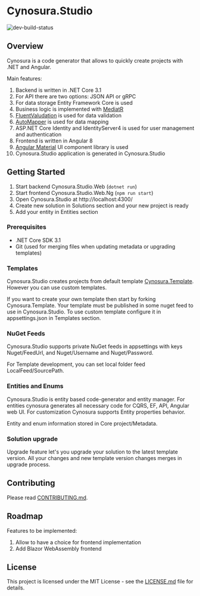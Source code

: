 # Cynosura.Studio
![dev-build-status](https://dev.azure.com/CynosuraPlatform/Cynosura.Studio/_apis/build/status/Cynosura.Studio?branchName=development)

## Overview

Cynosura is a code generator that allows to quickly create projects with .NET and Angular.

Main features:
1. Backend is written in .NET Core 3.1
2. For API there are two options: JSON API or gRPC
3. For data storage Entity Framework Core is used
4. Business logic is implemented with [MediatR](https://github.com/jbogard/MediatR)
5. [FluentValudation](https://fluentvalidation.net/) is used for data validation
6. [AutoMapper](https://automapper.org) is used for data mapping
7. ASP.NET Core Identity and IdentityServer4 is used for user management and authentication 
8. Frontend is written in Angular 8
9. [Angular Material](https://material.angular.io) UI component library is used
10. Cynosura.Studio application is generated in Cynosura.Studio

## Getting Started

1. Start backend Cynosura.Studio.Web (`dotnet run`)
2. Start frontend Cynosura.Studio.Web.Ng (`npm run start`)
3. Open Cynosura.Studio at http://localhost:4300/
4. Create new solution in Solutions section and your new project is ready
5. Add your entity in Entities section

### Prerequisites

* .NET Core SDK 3.1
* Git (used for merging files when updating metadata or upgrading templates)

### Templates

Cynosura.Studio creates projects from default template [Cynosura.Template](https://github.com/CynosuraPlatform/Cynosura.Template). However you can use custom templates. 

If you want to create your own template then start by forking Cynosura.Template. Your template must be published in some nuget feed to use in Cynosura.Studio. To use custom template configure it in appsettings.json in Templates section.

### NuGet Feeds

Cynosura.Studio supports private NuGet feeds in appsettings with keys Nuget/FeedUrl, and Nuget/Username and Nuget/Password.

For Template development, you can set local folder feed LocalFeed/SourcePath.

### Entities and Enums

Cynosura.Studio is entity based code-generator and entity manager. For entities cynosura generates all necessary code for CQRS, EF, API, Angular web UI. For customization Cynosura supports Entity properties behavior.

Entity and enum information stored in Core project/Metadata.

### Solution upgrade

Upgrade feature let's you upgrade your solution to the latest template version. All your changes and new template version changes merges in upgrade process.

## Contributing

Please read [CONTRIBUTING.md](CONTRIBUTING.md).

## Roadmap

Features to be implemented:

1. Allow to have a choice for frontend implementation
2. Add Blazor WebAssembly frontend

## License

This project is licensed under the MIT License - see the [LICENSE.md](LICENSE.md) file for details.